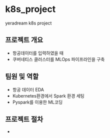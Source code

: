 # k8s_project
yeradream k8s project

## 프로젝트 개요
- 항공데이터를 입력하였을 때 
- 쿠버네티스 클러스터를 MLOps 파이프라인을 구축

## 팀원 및 역할

- 항공 데이터 EDA
- Kubernetes환경에서 Spark 환경 세팅
- Pyspark를 이용한 ML코딩 
  
## 프로젝트 절차

- 

##
